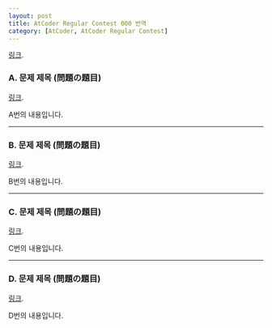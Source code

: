 ```yaml
---
layout: post
title: AtCoder Regular Contest 000 번역
category: [AtCoder, AtCoder Regular Contest]
---
```


[링크](http://arc000.contest.atcoder.jp/).

### **A. 문제 제목 (問題の題目)**

[링크](http://arc000.contest.atcoder.jp/tasks/arc000_1).

A번의 내용입니다.

---------------------

### **B. 문제 제목 (問題の題目)**

[링크](http://arc000.contest.atcoder.jp/tasks/arc000_2).

B번의 내용입니다.

---------------------

### **C. 문제 제목 (問題の題目)**

[링크](http://arc000.contest.atcoder.jp/tasks/arc000_3).

C번의 내용입니다.

---------------------

### **D. 문제 제목 (問題の題目)**

[링크](http://arc000.contest.atcoder.jp/tasks/arc000_4).

D번의 내용입니다.